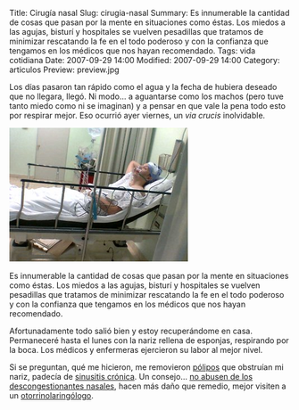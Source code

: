 Title: Cirugía nasal
Slug: cirugia-nasal
Summary: Es innumerable la cantidad de cosas que pasan por la mente en situaciones como éstas. Los miedos a las agujas, bisturí y hospitales se vuelven pesadillas que tratamos de minimizar rescatando la fe en el todo poderoso y con la confianza que tengamos en los médicos que nos hayan recomendado.
Tags: vida cotidiana
Date: 2007-09-29 14:00
Modified: 2007-09-29 14:00
Category: articulos
Preview: preview.jpg


Los días pasaron tan rápido como el agua y la fecha de hubiera deseado que no llegara, llegó. Ni modo... a aguantarse como los machos (pero tuve tanto miedo como ni se imaginan) y a pensar en que vale la pena todo esto por respirar mejor. Eso ocurrió ayer viernes, un _via crucis_ inolvidable.

<img class="img-fluid" src="despues-de-la-cirugia.jpg" alt="Despues de la cirugia">

Es innumerable la cantidad de cosas que pasan por la mente en situaciones como éstas. Los miedos a las agujas, bisturí y hospitales se vuelven pesadillas que tratamos de minimizar rescatando la fe en el todo poderoso y con la confianza que tengamos en los médicos que nos hayan recomendado.

Afortunadamente todo salió bien y estoy recuperándome en casa. Permaneceré hasta el lunes con la nariz rellena de esponjas, respirando por la boca. Los médicos y enfermeras ejercieron su labor al mejor nivel.

Si se preguntan, qué me hicieron, me removieron [pólipos](http://www.cechin.com.ar/poliposis-nasal.asp) que obstruían mi nariz, padecía de [sinusitis crónica](http://www.cechin.com.ar/sinusitis-cronica.asp). Un consejo... [no abusen de los descongestionantes nasales](http://www.canalsalud.info/datos-deshubicados/organos-de-los-sentidos/adiccion-a-descongestionantes-nasales.html), hacen más daño que remedio, mejor visiten a un [otorrinolaringólogo](http://es.wikipedia.org/wiki/Otorrinolaringolog%C3%ADa).
